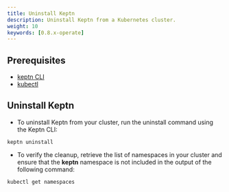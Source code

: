 ```yaml
---
title: Uninstall Keptn
description: Uninstall Keptn from a Kubernetes cluster.
weight: 10
keywords: [0.8.x-operate]
---
```


## Prerequisites
- [keptn CLI](../install/#install-keptn-cli)
- [kubectl](https://kubernetes.io/docs/tasks/tools/install-kubectl/)

## Uninstall Keptn

- To uninstall Keptn from your cluster, run the uninstall command using the Keptn CLI:

``` console
keptn uninstall
``` 

- To verify the cleanup, retrieve the list of namespaces in your cluster and ensure that the **keptn** namespace is not included in the output of the following command:

```console
kubectl get namespaces
```
